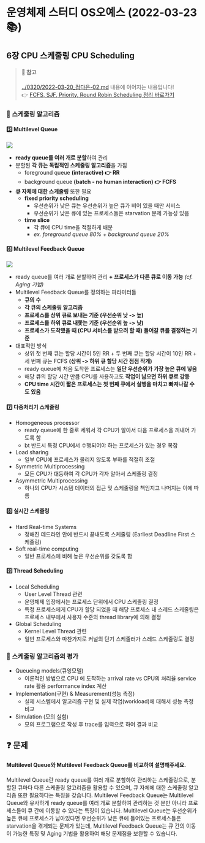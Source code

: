 # 운영체제 스터디 OS오예스 (2022-03-23 📚)
## 6장 CPU 스케줄링 CPU Scheduling
> #### 📌 참고
> [../0320/2022-03-20_정다은-02.md](https://github.com/dianestar/os_study/blob/main/0320/2022-03-20_%EC%A0%95%EB%8B%A4%EC%9D%80-02.md) 내용에 이어지는 내용입니다!<br/>
> 👉 [FCFS, SJF, Priority, Round Robin Scheduling 정리 바로가기](https://github.com/dianestar/os_study/blob/main/0320/2022-03-20_%EC%A0%95%EB%8B%A4%EC%9D%80-02.md#-%EC%8A%A4%EC%BC%80%EC%A4%84%EB%A7%81-%EC%95%8C%EA%B3%A0%EB%A6%AC%EC%A6%98)

### 📂 스케줄링 알고리즘
#### 5️⃣ Multilevel Queue
![](https://images.velog.io/images/dianestar/post/f965773e-3888-4cc6-ab38-e337bf76203b/image.png)
- **ready queue를 여러 개로 분할**하여 관리
- 분할된 **각 큐는 독립적인 스케줄링 알고리즘**을 가짐
  - foreground queue **(interactive) 👉 RR**
  - background queue **(batch - no human interaction) 👉 FCFS**
- **큐 자체에 대한 스케줄링** 또한 필요
  - **fixed priority scheduling**
    - 우선순위가 낮은 큐는 우선순위가 높은 큐가 비어 있을 때만 서비스
    - 우선순위가 낮은 큐에 있는 프로세스들은 starvation 문제 가능성 있음
  - **time slice**
    - 각 큐에 CPU time을 적절하게 배분
    - *ex. foreground queue 80% + background queue 20%*

#### 6️⃣ Multilevel Feedback Queue
![](https://images.velog.io/images/dianestar/post/7184d62a-e013-4d8b-a0ea-038b15430191/image.png)
- ready queue를 여러 개로 분할하여 관리 **+ 프로세스가 다른 큐로 이동 가능** *(cf. Aging 기법)*
- Multilevel Feedback Queue를 정의하는 파라미터들
  - **큐의 수**
  - **각 큐의 스케줄링 알고리즘**
  - **프로세스를 상위 큐로 보내는 기준 (우선순위 낮 -> 높)**
  - **프로세스를 하위 큐로 내쫓는 기준 (우선순위 높 -> 낮)**
  - **프로세스가 도착했을 때 (CPU 서비스를 받으려 할 때) 들어갈 큐를 결정하는 기준**
- 대표적인 방식 
  - 상위 첫 번째 큐는 할당 시간이 5인 RR + 두 번째 큐는 할당 시간이 10인 RR + 세 번째 큐는 FCFS **(상위 -> 하위 큐 할당 시간 점점 작게)**
  - ready queue에 처음 도착한 프로세스는 **일단 우선순위가 가장 높은 큐에 넣음**
  - 해당 큐의 할당 시간 만큼 CPU를 사용하고도 **작업이 남으면 하위 큐로 강등**
  - **CPU time 시간이 짧은 프로세스는 첫 번째 큐에서 실행을 마치고 빠져나갈 수도 있음**
  
 #### 7️⃣ 다중처리기 스케줄링
- Homogeneous processor
  - ready queue에 한 줄로 세워서 각 CPU가 알아서 다음 프로세스을 꺼내어 가도록 함
  - bt 반드시 특정 CPU에서 수행되어야 하는 프로세스가 있는 경우 복잡 
- Load sharing
  - 일부 CPU에 프로세스가 몰리지 않도록 부하를 적절히 조절
- Symmetric Multiprocessing
  - 모든 CPU가 대등하여 각 CPU가 각자 알아서 스케줄링 결정
- Asymmetric Multiprocessing 
  - 하나의 CPU가 시스템 데이터의 접근 및 스케줄링을 책임지고 나머지는 이에 따름
    
#### 8️⃣ 실시간 스케줄링
- Hard Real-time Systems
  - 정해진 데드라인 안에 반드시 끝내도록 스케줄링 (Earliest Deadline First 스케줄링)
- Soft real-time computing
  - 일반 프로세스에 비해 높은 우선순위를 갖도록 함

#### 9️⃣ Thread Scheduling
- Local Scheduling
  - User Level Thread 관련
  - 운영체제 입장에서는 프로세스 단위에서 CPU 스케줄링 결정
  - 특정 프로세스에게 CPU가 할당 되었을 때 해당 프로세스 내 스레드 스케줄링은 프로세스 내부에서 사용자 수준의 thread library에 의해 결정
- Global Scheduling
  - Kernel Level Thread 관련
  - 일반 프로세스와 마찬가지로 커널의 단기 스케줄러가 스레드 스케줄링도 결정

### 📂 스케줄링 알고리즘의 평가
- Queueing models(큐잉모델)
  - 이론적인 방법으로 CPU 에 도착하는 arrival rate vs CPU의 처리율 service rate 활용 performance index 계산  
- Implementation(구현) & Measurement(성능 측정)
  - 실제 시스템에서 알고리즘 구현 및 실제 작업(workload)에 대해서 성능 측정 비교
- Simulation (모의 실험)
  - 모의 프로그램으로 작성 후 trace를 입력으로 하여 결과 비교

## ❓ 문제
#### Multilevel Queue와 Multilevel Feedback Queue를 비교하여 설명해주세요.
Multilevel Queue란 ready queue를 여러 개로 분할하여 관리하는 스케줄링으로, 분할된 큐마다 다른 스케줄링 알고리즘을 활용할 수 있으며, 큐 자체에 대한 스케줄링 알고리즘 또한 필요하다는 특징을 갖습니다. Multilevel Feedback Queue는 Multilevel Queue와 유사하게 ready queue를 여러 개로 분할하여 관리하는 것 분만 아니라 프로세스들이 큐 간에 이동할 수 있다는 특징이 있습니다. Multilevel Queue는 우선순위가 높은 큐에 프로세스가 남아있다면 우선순위가 낮은 큐에 들어있는 프로세스들은 starvation을 겪게되는 문제가 있는데, Multilevel Feedback Queue는 큐 간의 이동이 가능한 특징 및 Aging 기법을 활용하여 해당 문제점을 보완할 수 있습니다.

